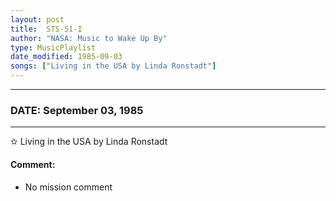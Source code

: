 ```yaml
---
layout: post
title:  STS-51-I
author: "NASA: Music to Wake Up By"
type: MusicPlaylist
date_modified: 1985-09-03
songs: ["Living in the USA by Linda Ronstadt"]
---
```


----
### DATE: September 03, 1985
----
✫ Living in the USA by Linda Ronstadt

#### Comment:
* No mission comment



<br/>
<center>
	<a target="_blank"
	   href="https://twitter.com/intent/tweet?hashtags=Space,NASA,Playlist,NASAWakeupCalls,SpaceProgram&text={{ page.author}}, '{{ page.songs.first }}' {{ page.title }}, {{ page.date | date: '%B %d, %Y' }}. {{ site.url }}{{ page.url }} @nasawakeupcalls">
	   <i class="fab fa-twitter" alt="Tweet this page" style="font-size: 1.3em;"></i>
	</a>
	&nbsp; 	<i class="fas fa-user-astronaut" style="font-size: 1.5em;"></i> &nbsp;
    <a type="amzn" search="'Living in the USA by Linda Ronstadt'" category="popular music">
        <i class="fab fa-amazon" style="font-size: 1.3em;"></i>
    </a>
</center>
